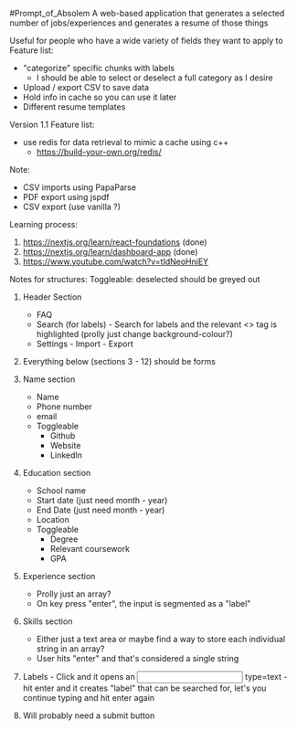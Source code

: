 #Prompt_of_Absolem
A web-based application that generates a selected number of jobs/experiences and generates a resume of those things

Useful for people who have a wide variety of fields they want to apply to
Feature list: 
  - "categorize" specific chunks with labels
      - I should be able to select or deselect a full category as I desire
  - Upload / export CSV to save data
  - Hold info in cache so you can use it later
  - Different resume templates

Version 1.1 Feature list: 
  - use redis for data retrieval to mimic a cache using c++
      - https://build-your-own.org/redis/


Note: 
  - CSV imports using PapaParse
  - PDF export using jspdf 
  - CSV export (use vanilla ?)

Learning process: 
  1. https://nextjs.org/learn/react-foundations (done)
  2. https://nextjs.org/learn/dashboard-app (done)
  3. https://www.youtube.com/watch?v=tIdNeoHniEY

Notes for structures: 
Toggleable: deselected should be greyed out

  1. Header Section
      - FAQ
      - Search (for labels)
            - Search for labels and the relevant <> tag is highlighted (prolly just change background-colour?)
      - Settings
            - Import
            - Export
  2. Everything below (sections 3 - 12) should be forms
  3. Name section
      - Name
      - Phone number
      - email
      - Toggleable
         - Github
         - Website
         - LinkedIn
         
  5. Education section
      - School name
      - Start date (just need month - year)
      - End Date (just need month - year)
      - Location
      - Toggleable
        - Degree
        - Relevant coursework
        - GPA
  7. Experience section
     - Prolly just an array?
     - On key press "enter", the input is segmented as a "label" 
  9. Skills section
      - Either just a text area or maybe find a way to store each individual string in an array?
      - User hits "enter" and that's considered a single string
  11. Labels
     - Click and it opens an <input> type=text
     - hit enter and it creates "label" that can be searched for, let's you continue typing and hit enter again
  12. Will probably need a submit button
